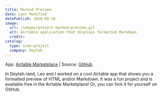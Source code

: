 ```yaml
---
title: Marked Preview
date: Last Modified
datePublish: 2020-09-18
image:
  url: /images/project-marked-preview.gif
  alt: Airtable application that displays formatted Markdown
  credit:
catalog:
  type: side-project
  company: Deytah
---
```


App: [Airtable Marketplace](https://airtable.com/marketplace/) | Source: [GitHub](https://github.com/deytah/marked-preview-block/)

In Deytah-land, Leo and I worked on a cool Airtable app that shows you a formatted preview of HTML and/or Markdown. It was a fun project and is available free in the Airtable Marketplace! Or, you can fork it for yourself on GitHub.
